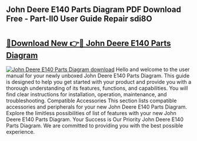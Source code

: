 ## John Deere E140 Parts Diagram PDF Download Free - Part-lI0 User Guide Repair sdi8O

# <h2><a href="http://dfttuh.blite.top/?on=John+Deere+E140+Parts+Diagram">🔗Download New 👉🔴 John Deere E140 Parts Diagram</a></h2>

[![John Deere E140 Parts Diagram download](https://i.imgur.com/lujVjoI.png)](http://dfttuh.blite.top/?on=John+Deere+E140+Parts+Diagram)
Hello and welcome to the user manual for your newly unboxed John Deere E140 Parts Diagram. This guide is designed to help you get started with your product and provide you with a thorough understanding of its features, functions, and capabilities. You will find clear instructions for installation, operation, maintenance, and troubleshooting. Compatible Accessories This section lists compatible accessories and peripherals for your new John Deere E140 Parts Diagram. Explore the limitless possibilities of list of features with your new John Deere E140 Parts Diagram. Your Success is Our Priority John Deere E140 Parts Diagram. We are committed to providing you with the best possible experience.
